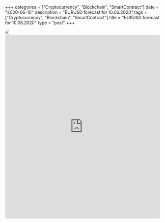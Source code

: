 +++
categories = ["Cryptocurrency", "Blockchain", "SmartContract"]
date = "2020-06-10"
description = "EURUSD forecast for 10.06.2020"
tags = ["Cryptocurrency", "Blockchain", "SmartContract"]
title = "EURUSD forecast for 10.06.2020"
type = "post"
+++

{{<iframe id="large-banner" src="https://www.bounty.group/#slide=1.0" width="100%" height="600" scrolling="no" style="border: 0px solid rgb(216, 221, 230); border-radius: 3px;">}}

June 10, 2020

June 10, 2020

Dollar lets out dovesDmitri Demidenko

## EUR/USD is up to three-month highs as Jerome Powell is expected to
sound dovish

The best is the enemy of good. The Fed is in a difficult situation after
the publication of the US jobs report for May. The drop in the
unemployment rate and the biggest surge in employment since the end of
World War Two suggest the V-shaped recovery of the US economy, which is
expected by the White House. The Fed was opposing this idea until
recently. According to Jerome Powell, it will take a long time until the
US GDP is back to the pre-crisis growth pace. This should require an
extra fiscal stimulus. Strong domestic data allow the US central bank to
sound more optimistic than it did before. However, optimism could drop
the US stock market.

Powell has some negative experiences. In late 2018, his announcement
that the current interest rates were far from being neutral started
sell-offs of the S&P 500. The Fed’s chair must be extremely careful.
Ahead of the publication of the FOMC June meeting’s outcomes, markets
expect Powell to sound dovish. That is why the [EUR/USD][1] has
rebounded up from the support at 1.124-1.1245 I [suggested earlier
][2]and increased by an entire figure. Investors expect the Fed to
express the willingness to hold the interest rates low for some years
and signal the Treasury yields targeting [policy](https://www.fintechee.com/policy/). Both factors are
bearish for the US dollar, which is also weighed on by the seasonal
factor. In June, the USD index fell in eight cases out of the past ten
by 0.7% on average.

 **Dynamics of Bloomberg USD index**

![LiteForex: EURUSD forecast for 10.06.2020][3]

 _Source: Bloomberg_

The greenback has been ahead of the plan so far, as it has been more
than 2% down since early June. However, [investor](https://www.fintechee.com/tutorial-for-forex-trading/investor-mode/)s are still willing to
buy the [EUR/USD][1]. According to DoubleLine Capital, the US twin
deficit (budget deficit and foreign trade deficit) should increase to
12% of GDP, and the dollar should be back to the levels of 2011. The
euro is supported by the EU huge fiscal stimulus, which could mitigate
the recession in the euro-area. Besides, amid aggressive rate cuts by
global central banks, the ECB negative interest rates are not so harmful
to the euro as they were before.

On the other hand, the rise in the Treasury yields and a lower chance
that the Fed will cut the federal funds rate below zero are positive
factors for the US dollar. These benefits of greenback can be
neutralized if the Fed starts yield control [policy](https://www.fintechee.com/policy/), which should happen
in September, according to Bloomberg. Investors can be lured back to the
US dollar if there is COVID-19 second wave or a new round of trade wars.
Unless this happens, the main scenario suggests the [EUR/USD][1] should
rise to 1.147 and 1.155, and it will be relevant to buy the euro on the
corrections down, as I wrote before. However, Jerome Powell’s
carelessness and the fact that the euro-dollar rally ahead of the
publication of the FOMC June meeting’s results implies the Fed’s dovish
tone may become a reason for a drawdown.

* * *

P.S. Did you like my article? Share it in social networks: it will be
the best “thank you" :)

Ask me questions and comment below. I’ll be glad to answer your
questions and give necessary explanations.

 **Useful links:**

  * I recommend trying to trade with a reliable broker [here][4]. The system allows you to trade by yourself or copy successful traders from all across the globe.
  * Use my promo-code BLOG for getting deposit bonus 50% on LiteForex platform. Just enter this code in the appropriate field while [depositing][5] your trading account.
  * Telegram channel with high-quality analytics, Forex reviews, training articles, and other useful things for traders <t.me/liteforex>



## Price chart of EURUSD in real time mode

![Dollar lets out doves][6]

The content of this article reflects the author’s opinion and does not
necessarily reflect the official position of LiteForex. The material
published on this page is provided for informational purposes only and
should not be considered as the provision of investment advice for the
purposes of Directive 2004/39/EC.

Rate this article:

{{value}}

( {{count}} {{title}} )

   1. my.liteforex.com/trading/chart?symbol=EURUSD&returnUrl=true
   2. www.liteforex.com/blog/analysts-opinions/the-dollar-gave-a-pleasant-surprise/
   3. cdn.liteforex.com/cache/uploads/blog_post/eurusd/dollar-10-06-20.jpg?w=30&s=5cdf0cffcd33e9ceb5971b6202c79dc4
   4. my.liteforex.com/?category=analysts-opinions&slug=dollar-lets-out-doves&openPopup=%2Fregistration%2Fpopup&utm_source=blog&utm_medium=article&utm_campaign=bonus
   5. my.liteforex.com/deposit/?category=analysts-opinions&slug=dollar-lets-out-doves&promo_code=BLOG&utm_source=blog&utm_medium=article&utm_campaign=bonus
   6. cdn.liteforex.com/cache/uploads/blog_post/eurusd/liteforex-blog-eurusd-10-06-20.jpg?q=75&w=1000&s=7da0a438fe5fdc62c840bb69a977cc2e
